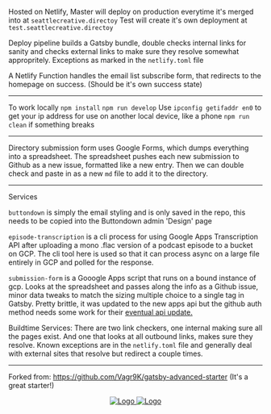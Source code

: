 Hosted on Netlify, Master will deploy on production everytime it's merged into at `seattlecreative.directoy`
Test will create it's own deployment at `test.seattlecreative.directoy`

Deploy pipeline builds a Gatsby bundle, double checks internal links for sanity and checks external links to make sure they resolve somewhat appropritely. Exceptions as marked in the `netlify.toml` file

A Netlify Function handles the email list subscribe form, that redirects to the homepage on success. 
(Should be it's own success state)

---

To work locally 
`npm install`
`npm run develop`
Use `ipconfig getifaddr en0` to get your ip address for use on another local device, like a phone
`npm run clean` if something breaks

---

Directory submission form uses Google Forms, which dumps everything into a spreadsheet. The spreadsheet pushes each new submission to Github as a new issue, formatted like a new entry. Then we can double check and paste in as a new `md` file to add it to the directory. 

---

Services

`buttondown` is simply the email styling and is only saved in the repo, this needs to be copied into the Buttondown admin 'Design' page

`episode-transcription` is a cli process for using Google Apps Transcription API after uploading a mono .flac version of a podcast episode to a bucket on GCP. The cli tool here is used so that it can process async on a large file entirely in GCP and polled for the response.

`submission-form` is a Gooogle Apps script that runs on a bound instance of gcp. Looks at the spreadsheet and passes along the info as a Github issue, minor data tweaks to match the sizing multiple choice to a single tag in Gatsby. Pretty brittle, it was updated to the new apps api but the github auth method needs some work for their [eventual api update.](https://developer.github.com/changes/2020-02-10-deprecating-auth-through-query-param/) 

Buildtime Services:
There are two link checkers, one internal making sure all the pages exist. And one that looks at all outbound links, makes sure they resolve. Known exceptions are in the `netlify.toml` file and generally deal with external sites that resolve but redirect a couple times. 




---
Forked from: https://github.com/Vagr9K/gatsby-advanced-starter
(It's a great starter!)





<div align="center" style="margin-bottom:30px">
    <a href='https://github.com/vagr9k/gatsby-advanced-starter/blob/master/LICENSE'>
    <img src="https://img.shields.io/github/license/vagr9k/gatsby-advanced-starter.svg" alt="Logo" />
    </a>
    <a href='https://github.com/vagr9k/gatsby-advanced-starter'>
    <img src="https://img.shields.io/github/tag/vagr9k/gatsby-advanced-starter.svg" alt="Logo" />
    </a>
</div>

